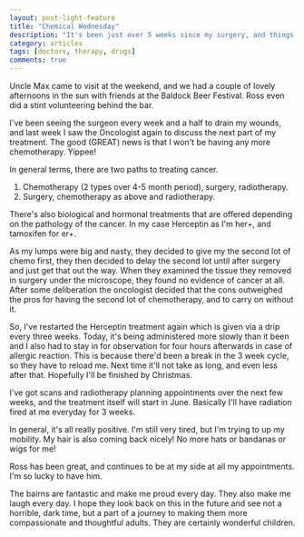 ```yaml
---
layout: post-light-feature
title: "Chemical Wednesday"
description: "It's been just over 5 weeks since my surgery, and things are returning to normal. The new normal."
category: articles
tags: [doctors, therapy, drugs]
comments: true
---
```


Uncle Max came to visit at the weekend, and we had a couple of lovely afternoons in the sun with friends at the Baldock Beer Festival.  Ross even did a stint volunteering behind the bar.

I've been seeing the surgeon every week and a half to drain my wounds, and last week I saw the Oncologist again to discuss the next part of my treatment.  The good (GREAT) news is that I won't be having any more chemotherapy. Yippee!

In general terms, there are two paths to treating cancer.

1.  Chemotherapy (2 types over 4-5 month period), surgery, radiotherapy.
2.  Surgery, chemotherapy as above and radiotherapy.

There's also biological and hormonal treatments that are offered depending on the pathology of the cancer.  In my case Herceptin as I'm her+, and tamoxifen for er+.

As my lumps were big and nasty, they decided to give my the second lot of chemo first, they then decided to delay the second lot until after surgery and just get that out the way.  When they examined the tissue they removed in surgery under the microscope, they found no evidence of cancer at all.  After some deliberation the oncologist decided that the cons outweighed the pros for having the second lot of chemotherapy, and to carry on without it.

So, I've restarted the Herceptin treatment again which is given via a drip every three weeks.  Today, it's being administered more slowly than it been and I also had to stay in for observation for four hours afterwards in case of allergic reaction.  This is because there'd been a break in the 3 week cycle, so they have to reload me.  Next time it'll not take as long, and even less after that.  Hopefully I'll be finished by Christmas.

I've got scans and radiotherapy planning appointments over the next few weeks, and the treatment itself will start in June.  Basically I'll have radiation fired at me everyday for 3 weeks.

In general, it's all really positive.  I'm still very tired, but I'm trying to up my mobility.  My hair is also coming back nicely!  No more hats or bandanas or wigs for me!

Ross has been great, and continues to be at my side at all my appointments.  I'm so lucky to have him.

 The bairns are fantastic and make me proud every day.  They also make me laugh every day.  I hope they look back on this in the future and see not a horrible, dark time, but a part of a journey to making them more compassionate and thoughtful adults.  They are certainly wonderful children.